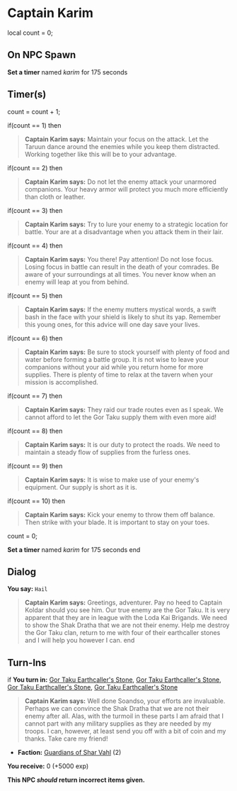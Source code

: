 # Captain Karim
local count = 0;
## On NPC Spawn

**Set a timer** named *karim* for 175 seconds
## Timer(s)

count = count + 1;

if(count == 1) then


>**Captain Karim says:** Maintain your focus on the attack. Let the Taruun dance around the enemies while you keep them distracted. Working together like this will be to your advantage.

if(count == 2) then


>**Captain Karim says:** Do not let the enemy attack your unarmored companions. Your heavy armor will protect you much more efficiently than cloth or leather.

if(count == 3) then


>**Captain Karim says:** Try to lure your enemy to a strategic location for battle. Your are at a disadvantage when you attack them in their lair.

if(count == 4) then


>**Captain Karim says:** You there! Pay attention! Do not lose focus. Losing focus in battle can result in the death of your comrades. Be aware of your surroundings at all times. You never know when an enemy will leap at you from behind.

if(count == 5) then


>**Captain Karim says:** If the enemy mutters mystical words, a swift bash in the face with your shield is likely to shut its yap. Remember this young ones, for this advice will one day save your lives.

if(count == 6) then


>**Captain Karim says:** Be sure to stock yourself with plenty of food and water before forming a battle group. It is not wise to leave your companions without your aid while you return home for more supplies. There is plenty of time to relax at the tavern when your mission is accomplished.

if(count == 7) then


>**Captain Karim says:** They raid our trade routes even as I speak. We cannot afford to let the Gor Taku supply them with even more aid!

if(count == 8) then


>**Captain Karim says:** It is our duty to protect the roads. We need to maintain a steady flow of supplies from the furless ones.

if(count == 9) then


>**Captain Karim says:** It is wise to make use of your enemy's equipment. Our supply is short as it is.

if(count == 10) then


>**Captain Karim says:** Kick your enemy to throw them off balance. Then strike with your blade. It is important to stay on your toes.


count = 0;


**Set a timer** named *karim* for 175 seconds
end

## Dialog

**You say:** `Hail`



>**Captain Karim says:** Greetings, adventurer. Pay no heed to Captain Koldar should you see him. Our true enemy are the Gor Taku. It is very apparent that they are in league with the Loda Kai Brigands. We need to show the Shak Dratha that we are not their enemy. Help me destroy the Gor Taku clan, return to me with four of their earthcaller stones and I will help you however I can.
end

## Turn-Ins





if **You turn in:** [Gor Taku Earthcaller's Stone](/item/30835), [Gor Taku Earthcaller's Stone](/item/30835), [Gor Taku Earthcaller's Stone](/item/30835), [Gor Taku Earthcaller's Stone](/item/30835)


>**Captain Karim says:** Well done Soandso, your efforts are invaluable. Perhaps we can convince the Shak Dratha that we are not their enemy after all. Alas, with the turmoil in these parts I am afraid that I cannot part with any military supplies as they are needed by my troops. I can, however, at least send you off with a bit of coin and my thanks. Take care my friend!


* __Faction:__ [Guardians of Shar Vahl](/faction/1513) (2)


 **You receive:** 0 (+5000 exp)

**This NPC *should* return incorrect items given.**
